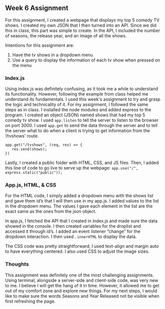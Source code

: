 
## Week 6 Assignment 

For this assignment, I created a webpage that displays my top 5 comedy TV shows. I created my own JSON that I then turned into an API. Since we did this in class, this part was simple to create. In the API, I included the number of seasons, the release year, and an image of all the shows. 

Intentions for this assignment are:
1. Have the tv shows in a dropdown menu 
2. Use a query to display the information of each tv show when pressed on the menu

### Index.js

Using index.js was definitely confusing, as it took me a while to understand its functionality. However, following the example from class helped me understand its fundamentals. I used this week's assignment to try and grasp the logic and technicality of it. For my assignment, I followed the same steps as in class. I installed the node modules and added express to the program. I created an object (JSON) named shows that had my top 5 comedy tv show. I used ```app.listen``` to tell the server to listen to the browser on port 3000. I used ```app.get``` to send the data through the server and to tell the server what to do when a client is trying to get information from the ‘/tvshows’ route.

```
app.get("/tvshows", (req, res) => {
   res.send(shows);
})
```

Lastly, I created a public folder with HTML, CSS, and JS files. Then, I added this line of code to go live to serve up the webpage: ```app.use("/", express.static("public"));``` 

### App.js, HTML, & CSS

For the HTML code, I simply added a dropdown menu with the shows list and gave them id’s that I will then use in my app.js. I added values to the list in the dropdown menu. The values I gave each element in the list are the exact same as the ones from the json object. 

In app.js, I fetched the API that I created in index.js and made sure the data showed in the console. I then created variables for the droplist and accessed it through id’s. I added an event listener “change” for the dropdown interaction. I then used ```.innerHTML``` to display the data. 

The CSS code was pretty straightforward, I used text-align and margin auto to have everything centered. I also used CSS to adjust the image sizes. 


### Thoughts 

This assignment was definitely one of the most challenging assignments. Using terminal, alongside a server-side and client-side code, was very new to me. I believe I will get the hang of it in time. However, it allowed me to get out of my comfort zone and explore new things. For my next steps, I would like to make sure the words Seasons and Year Released not be visible when first refreshing the page. 

